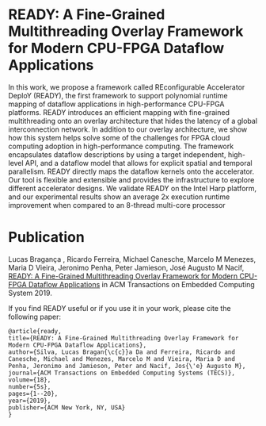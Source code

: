 # READY: A Fine-Grained Multithreading Overlay Framework for Modern CPU-FPGA Dataflow Applications

In this work, we propose a framework called REconfigurable Accelerator DeploY (READY), the first framework to support polynomial runtime mapping of dataflow applications in high-performance CPU-FPGA platforms. READY introduces an efficient mapping with fine-grained multithreading onto an overlay architecture
that hides the latency of a global interconnection network. In addition to our overlay architecture, we show
how this system helps solve some of the challenges for FPGA cloud computing adoption in high-performance
computing. The framework encapsulates dataflow descriptions by using a target independent, high-level API,
and a dataflow model that allows for explicit spatial and temporal parallelism. READY directly maps the
dataflow kernels onto the accelerator. Our tool is flexible and extensible and provides the infrastructure to
explore different accelerator designs. We validate READY on the Intel Harp platform, and our experimental results show an average 2x execution runtime improvement when compared to an 8-thread multi-core
processor

# Publication

Lucas Bragança , Ricardo Ferreira, Michael Canesche, Marcelo M Menezes, Maria D Vieira, Jeronimo Penha, Peter Jamieson, José Augusto M Nacif, [READY: A Fine-Grained Multithreading Overlay Framework for Modern CPU-FPGA Dataflow Applications](https://dl.acm.org/doi/pdf/10.1145/3358187) in ACM Transactions on Embedded Computing System 2019.
  
If you find READY useful or if you use it in your work, please cite the following paper:
  
  ```
@article{ready,
  title={READY: A Fine-Grained Multithreading Overlay Framework for Modern CPU-FPGA Dataflow Applications},
  author={Silva, Lucas Bragan{\c{c}}a Da and Ferreira, Ricardo and Canesche, Michael and Menezes, Marcelo M and Vieira, Maria D and Penha, Jeronimo and Jamieson, Peter and Nacif, Jos{\'e} Augusto M},
  journal={ACM Transactions on Embedded Computing Systems (TECS)},
  volume={18},
  number={5s},
  pages={1--20},
  year={2019},
  publisher={ACM New York, NY, USA}
}

```
